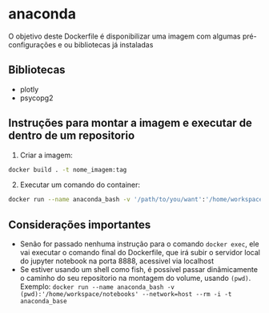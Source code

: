 # anaconda

O objetivo deste Dockerfile é disponibilizar uma imagem com algumas pré-configurações e ou bibliotecas já instaladas

## Bibliotecas

* plotly
* psycopg2

## Instruções para montar a imagem e executar de dentro de um repositorio

1. Criar a imagem:

```sh
docker build . -t nome_imagem:tag
```

2. Executar um comando do container:

```sh
docker run --name anaconda_bash -v '/path/to/you/want':'/home/workspace/notebooks' --network=host --rm -i -t nome_imagem
```

## Considerações importantes

* Senão for passado nenhuma instrução para o comando `docker exec`, ele vai executar o comando final do Dockerfile, que irá subir o servidor local do jupyter notebook na porta 8888, acessivel via localhost
* Se estiver usando um shell como fish, é possivel passar dinâmicamente o caminho do seu repositorio na montagem do volume, usando `(pwd)`. Exemplo: `docker run --name anaconda_bash -v (pwd):'/home/workspace/notebooks' --network=host --rm -i -t anaconda_base`
